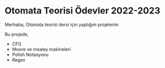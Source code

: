 
# Otomata Teorisi Ödevler 2022-2023
Merhaba,
   Otomata teorisi dersi için yaptığım projelerim

Bu projede,
- CFG
- Moore ve mealey makineleri
- Polish Notasyonu
- Regex


